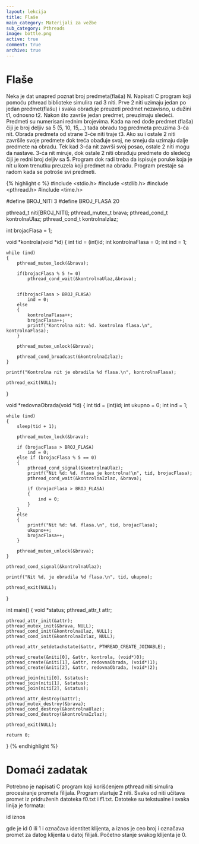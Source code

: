 ```yaml
---
layout: lekcija
title: Flaše
main_category: Materijali za vežbe
sub_category: Pthreads
image: bottle.png
active: true
comment: true
archive: true
---
```


# Flaše

Neka je dat unapred poznat broj predmeta(flaša) N. Napisati C program koji pomoću pthread biblioteke simulira rad 3 niti. Prve 2 niti uzimaju jedan po jedan predmet(flašu) i svaka obrađuje preuzeti predmet nezavisno, u dužini t1, odnosno t2. Nakon što završe jedan predmet, preuzimaju sledeći. Predmeti su numerisani rednim brojevima. Kada na red dođe predmet (flaša) čiji je broj deljiv sa 5 (5, 10, 15,...) tada obradu tog predmeta preuzima 3-ća nit. Obrada predmeta od strane 3-će niti traje t3. Ako su i ostale 2 niti završile svoje predmete dok treća obađuje svoj, ne smeju da uzimaju dalje predmete na obradu. Tek kad 3-ća nit završi svoj posao, ostale 2 niti mogu da nastave. 3-ća nit miruje, dok ostale 2 niti obrađuju predmete do sledećg čiji je redni broj deljiv sa 5. Program dok radi treba da ispisuje poruke koja je nit u kom trenutku preuzela koji predmet na obradu. Program prestaje sa radom kada se potroše svi predmeti.

{% highlight c %}
#include <stdio.h>
#include <stdlib.h>
#include <pthread.h>
#include <time.h>

#define BROJ_NITI 3
#define BROJ_FLASA 20

pthread_t niti[BROJ_NITI];
pthread_mutex_t brava;
pthread_cond_t kontrolnaUlaz;
pthread_cond_t kontrolnaIzlaz;

int brojacFlasa = 1;

void *kontrola(void *id)
{
	int tid = (int)id;
	int kontrolnaFlasa = 0;
	int ind = 1;

	while (ind)
	{
		pthread_mutex_lock(&brava);

		if(brojacFlasa % 5 != 0)
			pthread_cond_wait(&kontrolnaUlaz,&brava);


		if(brojacFlasa > BROJ_FLASA)
			ind = 0;
		else
		{
			kontrolnaFlasa++;
			brojacFlasa++;
			printf("Kontrolna nit: %d. kontrolna flasa.\n", kontrolnaFlasa);
		}

		pthread_mutex_unlock(&brava);

		pthread_cond_broadcast(&kontrolnaIzlaz);
	}

	printf("Kontrolna nit je obradila %d flasa.\n", kontrolnaFlasa);

	pthread_exit(NULL);
}

void *redovnaObrada(void *id)
{
	int tid = (int)id;
	int ukupno = 0;
	int ind = 1;

	while (ind)
	{
		sleep(tid + 1);

		pthread_mutex_lock(&brava);

		if (brojacFlasa > BROJ_FLASA)
			ind = 0;
		else if (brojacFlasa % 5 == 0)
		{
			pthread_cond_signal(&kontrolnaUlaz);
			printf("Nit %d: %d. flasa je kontrolna!\n", tid, brojacFlasa);
			pthread_cond_wait(&kontrolnaIzlaz, &brava);

			if (brojacFlasa > BROJ_FLASA)
			{
				ind = 0;
			}
		}
		else
		{
			printf("Nit %d: %d. flasa.\n", tid, brojacFlasa);
			ukupno++;
			brojacFlasa++;
		}

		pthread_mutex_unlock(&brava);
	}

	pthread_cond_signal(&kontrolnaUlaz);

	printf("Nit %d, je obradila %d flasa.\n", tid, ukupno);

	pthread_exit(NULL);
}

int main()
{
	void *status;
	pthread_attr_t attr;

	pthread_attr_init(&attr);
	pthread_mutex_init(&brava, NULL);
	pthread_cond_init(&kontrolnaUlaz, NULL);
	pthread_cond_init(&kontrolnaIzlaz, NULL);

	pthread_attr_setdetachstate(&attr, PTHREAD_CREATE_JOINABLE);

	pthread_create(&niti[0], &attr, kontrola, (void*)0);
	pthread_create(&niti[1], &attr, redovnaObrada, (void*)1);
	pthread_create(&niti[2], &attr, redovnaObrada, (void*)2);

	pthread_join(niti[0], &status);
	pthread_join(niti[1], &status);
	pthread_join(niti[2], &status);

	pthread_attr_destroy(&attr);
	pthread_mutex_destroy(&brava);
	pthread_cond_destroy(&kontrolnaUlaz);
	pthread_cond_destroy(&kontrolnaIzlaz);

	pthread_exit(NULL);

	return 0;
}
{% endhighlight %}

# Domaći zadatak

Potrebno je napisati C program koji korišćenjem pthread niti simulira procesiranje prometa filijala. Program startuje 2 niti. Svaka od niti učitava promet iz pridruženih datoteka f0.txt i f1.txt. Datoteke su tekstualne i svaka linija je formata:

id iznos

gde je id 0 ili 1 i označava identitet klijenta, a iznos je ceo broj i označava promet za datog klijenta u datoj filijali. Početno stanje svakog klijenta je 0.

